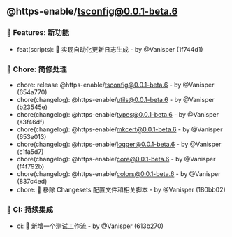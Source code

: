 ## @https-enable/tsconfig@0.0.1-beta.6

### 🚀 Features: 新功能

- feat(scripts): 🚀 实现自动化更新日志生成 - by @Vanisper (1f744d1)

### 🏡 Chore: 简修处理

- chore: release @https-enable/tsconfig@0.0.1-beta.6 - by @Vanisper (654a770)
- chore(changelog): @https-enable/utils@0.0.1-beta.6 - by @Vanisper (b23545e)
- chore(changelog): @https-enable/types@0.0.1-beta.6 - by @Vanisper (a3f46df)
- chore(changelog): @https-enable/mkcert@0.0.1-beta.6 - by @Vanisper (653e013)
- chore(changelog): @https-enable/logger@0.0.1-beta.6 - by @Vanisper (c1fa5d7)
- chore(changelog): @https-enable/core@0.0.1-beta.6 - by @Vanisper (f4f792b)
- chore(changelog): @https-enable/colors@0.0.1-beta.6 - by @Vanisper (837c4ed)
- chore: 🏡 移除 Changesets 配置文件和相关脚本 - by @Vanisper (180bb02)

### 🤖 CI: 持续集成

- ci: 🤖 新增一个测试工作流 - by @Vanisper (613b270)
